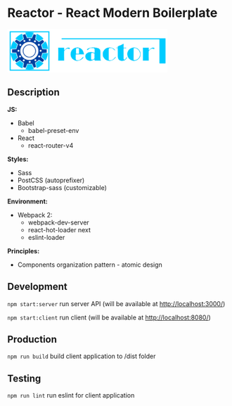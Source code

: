 Reactor - React Modern Boilerplate
==================================

<img src='./.README/reactor-logo.png' height='100' />

## Description

**JS:**
  - Babel
    - babel-preset-env
  - React
    - react-router-v4
 
**Styles:**
  - Sass
  - PostCSS (autoprefixer)
  - Bootstrap-sass (customizable)

**Environment:**
- Webpack 2:
  - webpack-dev-server
  - react-hot-loader next
  - eslint-loader

**Principles:**
- Components organization pattern - atomic design

## Development

```npm start:server``` run server API (will be available at [http://localhost:3000/](http://localhost:3000/))

```npm start:client``` run client (will be available at [http://localhost:8080/](http://localhost:8080/))

## Production

```npm run build``` build client application to /dist folder

## Testing

```npm run lint``` run eslint for client application